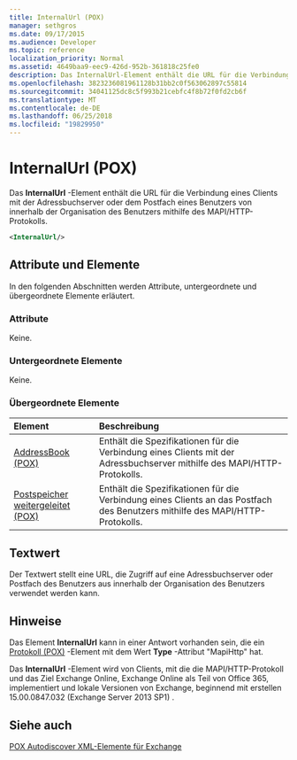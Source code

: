```yaml
---
title: InternalUrl (POX)
manager: sethgros
ms.date: 09/17/2015
ms.audience: Developer
ms.topic: reference
localization_priority: Normal
ms.assetid: 4649baa9-eec9-426d-952b-361818c25fe0
description: Das InternalUrl-Element enthält die URL für die Verbindung eines Clients mit der Adressbuchserver oder dem Postfach eines Benutzers von innerhalb der Organisation des Benutzers mithilfe des MAPI/HTTP-Protokolls.
ms.openlocfilehash: 3823236081961128b31bb2c0f563062897c55814
ms.sourcegitcommit: 34041125dc8c5f993b21cebfc4f8b72f0fd2cb6f
ms.translationtype: MT
ms.contentlocale: de-DE
ms.lasthandoff: 06/25/2018
ms.locfileid: "19829950"
---
```

# <a name="internalurl-pox"></a>InternalUrl (POX)

Das **InternalUrl** -Element enthält die URL für die Verbindung eines Clients mit der Adressbuchserver oder dem Postfach eines Benutzers von innerhalb der Organisation des Benutzers mithilfe des MAPI/HTTP-Protokolls. 
  
```XML
<InternalUrl/>
```

## <a name="attributes-and-elements"></a>Attribute und Elemente

In den folgenden Abschnitten werden Attribute, untergeordnete und übergeordnete Elemente erläutert.
  
### <a name="attributes"></a>Attribute

Keine.
  
### <a name="child-elements"></a>Untergeordnete Elemente

Keine.
  
### <a name="parent-elements"></a>Übergeordnete Elemente

|**Element**|**Beschreibung**|
|:-----|:-----|
|[AddressBook (POX)](addressbook-pox.md) <br/> |Enthält die Spezifikationen für die Verbindung eines Clients mit der Adressbuchserver mithilfe des MAPI/HTTP-Protokolls.  <br/> |
|[Postspeicher weitergeleitet (POX)](mailstore-pox.md) <br/> |Enthält die Spezifikationen für die Verbindung eines Clients an das Postfach des Benutzers mithilfe des MAPI/HTTP-Protokolls.  <br/> |
   
## <a name="text-value"></a>Textwert

Der Textwert stellt eine URL, die Zugriff auf eine Adressbuchserver oder Postfach des Benutzers aus innerhalb der Organisation des Benutzers verwendet werden kann.
  
## <a name="remarks"></a>Hinweise

Das Element **InternalUrl** kann in einer Antwort vorhanden sein, die ein [Protokoll (POX)](protocol-pox.md) -Element mit dem Wert **Type** -Attribut "MapiHttp" hat. 
  
Das **InternalUrl** -Element wird von Clients, mit die die MAPI/HTTP-Protokoll und das Ziel Exchange Online, Exchange Online als Teil von Office 365, implementiert und lokale Versionen von Exchange, beginnend mit erstellen 15.00.0847.032 (Exchange Server 2013 SP1) . 
  
## <a name="see-also"></a>Siehe auch



[POX Autodiscover XML-Elemente für Exchange](pox-autodiscover-xml-elements-for-exchange.md)

